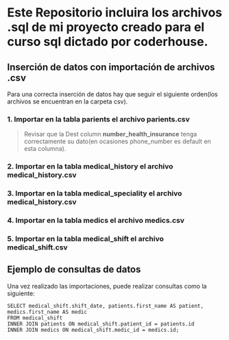 # Este Repositorio incluira los archivos .sql de mi proyecto creado para el curso sql dictado por coderhouse.

## Inserción de datos con importación de archivos .csv

Para una correcta inserción de datos hay que seguir el siguiente orden(los archivos se encuentran en la carpeta csv).

### 1. Importar en la tabla parients el archivo **parients.csv**

> Revisar que la Dest column **number_health_insurance** tenga correctamente su dato(en ocasiones phone_number es default en esta columna).

### 2. Importar en la tabla medical_history el archivo **medical_history.csv**

### 3. Importar en la tabla medical_speciality el archivo **medical_history.csv**

### 4. Importar en la tabla medics el archivo **medics.csv**

### 5. Importar en la tabla medical_shift el archivo **medical_shift.csv**

## Ejemplo de consultas de datos

Una vez realizado las importaciones, puede realizar consultas como la siguiente:

```
SELECT medical_shift.shift_date, patients.first_name AS patient, medics.first_name AS medic
FROM medical_shift
INNER JOIN patients ON medical_shift.patient_id = patients.id
INNER JOIN medics ON medical_shift.medic_id = medics.id;
```
